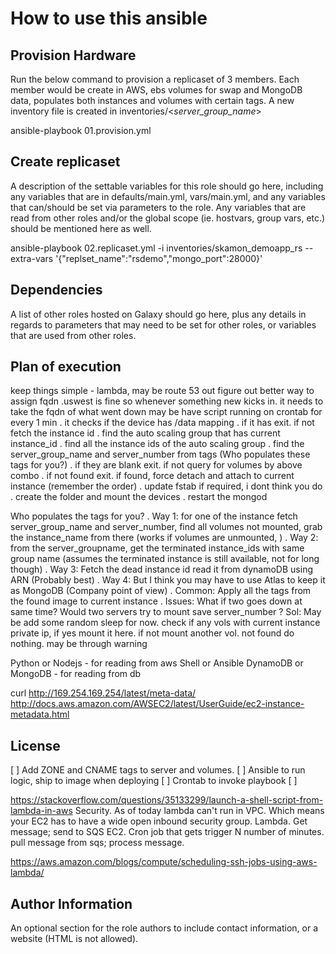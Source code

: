 How to use this ansible
=========

Provision Hardware
------------

Run the below command to provision a replicaset of 3 members. Each member would be create in AWS, ebs volumes for swap and MongoDB data, populates both instances and volumes with certain tags. A new inventory file is created in inventories/<_server_group_name_>

ansible-playbook 01.provision.yml


Create replicaset
--------------

A description of the settable variables for this role should go here, including any variables that are in defaults/main.yml, vars/main.yml, and any variables that can/should be set via parameters to the role. Any variables that are read from other roles and/or the global scope (ie. hostvars, group vars, etc.) should be mentioned here as well.

ansible-playbook 02.replicaset.yml -i inventories/skamon_demoapp_rs --extra-vars '{"replset_name":"rsdemo","mongo_port":28000}' 

Dependencies
------------

A list of other roles hosted on Galaxy should go here, plus any details in regards to parameters that may need to be set for other roles, or variables that are used from other roles.

Plan of execution
----------------

keep things simple - lambda, may be route 53 out
figure out better way to assign fqdn .uswest is fine
so whenever something new kicks in. it needs to take the fqdn of what went down
may be have script running on crontab for every 1 min
	. it checks if the device has /data mapping
	. if it has exit. if not fetch the instance id 
	. find the auto scaling group that has current instance_id
	. find all the instance ids of the auto scaling group
	. find the server_group_name and server_number from tags (Who populates these tags for you?)
	. if they are blank exit. if not query for volumes by above combo
	. if not found exit. if found, force detach and attach to current instance (remember the order)
	. update fstab if required, i dont think you do
	. create the folder and mount the devices 
	. restart the mongod

Who populates the tags for you?
	. Way 1: for one of the instance fetch server_group_name and server_number, find all volumes not mounted, grab the instance_name from there (works if volumes are unmounted, )
	. Way 2: from the server_groupname, get the terminated instance_ids with same group name (assumes the terminated instance is still available, not for long though)
	. Way 3: Fetch the dead instance id read it from dynamoDB using ARN (Probably best)
	. Way 4: But I think you may have to use Atlas to keep it as MongoDB (Company point of view)
	. Common: Apply all the tags from the found image to current instance
	. Issues: What if two goes down at same time? Would two servers try to mount save server_number ? Sol: May be add some random sleep for now. check if any vols with current instance private ip, if yes mount it here. if not mount another vol. not found do nothing. may be through warning

Python or Nodejs - for reading from aws
Shell or Ansible
DynamoDB or MongoDB - for reading from db

curl http://169.254.169.254/latest/meta-data/
http://docs.aws.amazon.com/AWSEC2/latest/UserGuide/ec2-instance-metadata.html


License
-------

[ ] Add ZONE and CNAME tags to server and volumes.
[ ] Ansible to run logic, ship to image when deploying
[ ] Crontab to invoke playbook
[ ] 

https://stackoverflow.com/questions/35133299/launch-a-shell-script-from-lambda-in-aws
Security. As of today lambda can't run in VPC. Which means your EC2 has to have a wide open inbound security group.
Lambda. Get message; send to SQS
EC2. Cron job that gets trigger N number of minutes. pull message from sqs; process message.

https://aws.amazon.com/blogs/compute/scheduling-ssh-jobs-using-aws-lambda/

Author Information
------------------

An optional section for the role authors to include contact information, or a website (HTML is not allowed).
